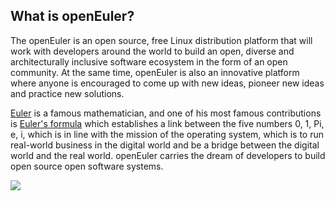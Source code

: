 ## What is openEuler?
The openEuler is an open source, free Linux distribution platform that will work with developers around the world to build an open, diverse and architecturally inclusive software ecosystem in the form of an open community. At the same time, openEuler is also an innovative platform where anyone is encouraged to come up with new ideas, pioneer new ideas and practice new solutions.

 [Euler](https://en.wikipedia.org/wiki/Leonhard_Euler)  is a famous mathematician, and one of his most famous contributions is [Euler's formula](https://en.wikipedia.org/wiki/Euler%27s_formula) which establishes a link between the five numbers 0, 1, Pi, e, i, which is in line with the mission of the operating system, which is to run real-world business in the digital world and be a bridge between the digital world and the real world. openEuler carries the dream of developers to build open source open software systems. 

<img src="/en/summitfaq/docsfaq/1.jpg">